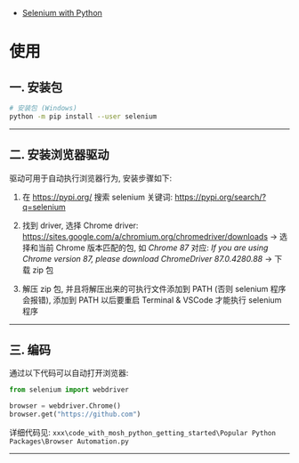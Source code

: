 
- [Selenium with Python](https://selenium-python.readthedocs.io/)

# 使用

## 一. 安装包

```bash
# 安装包 (Windows)
python -m pip install --user selenium
```

---

## 二. 安装浏览器驱动

驱动可用于自动执行浏览器行为, 安装步骤如下:

1. 在 https://pypi.org/ 搜索 selenium 关键词: https://pypi.org/search/?q=selenium

2. 找到 driver, 选择 Chrome driver: https://sites.google.com/a/chromium.org/chromedriver/downloads -> 选择和当前 Chrome 版本匹配的包, 如 _Chrome 87_ 对应: _If you are using Chrome version 87, please download ChromeDriver 87.0.4280.88_ -> 下载 zip 包

3. 解压 zip 包, 并且将解压出来的可执行文件添加到 PATH (否则 selenium 程序会报错), 添加到 PATH 以后要重启 Terminal & VSCode 才能执行 selenium 程序

---

## 三. 编码

通过以下代码可以自动打开浏览器:

```python
from selenium import webdriver

browser = webdriver.Chrome()
browser.get("https://github.com")
```

详细代码见: `xxx\code_with_mosh_python_getting_started\Popular Python Packages\Browser Automation.py`

---
